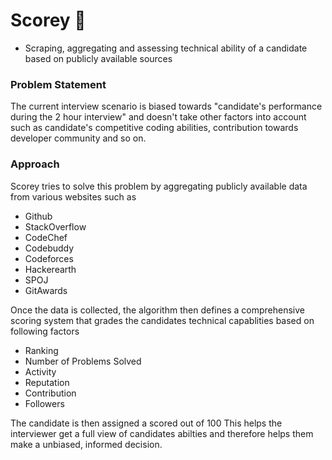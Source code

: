 # Scorey 💯
- Scraping, aggregating and assessing technical ability of a candidate based on publicly available sources

### Problem Statement
The current interview scenario is biased towards "candidate's performance during the 2 hour interview" and doesn't take other factors into account such as candidate's competitive coding abilities, contribution towards developer community and so on.

### Approach
Scorey tries to solve this problem by aggregating publicly available data from various websites such as

* Github
* StackOverflow
* CodeChef
* Codebuddy
* Codeforces
* Hackerearth
* SPOJ
* GitAwards

Once the data is collected, the algorithm then defines a comprehensive scoring system that grades the candidates technical capablities based on following factors

- Ranking
- Number of Problems Solved
- Activity
- Reputation
- Contribution
- Followers

The candidate is then assigned a scored out of 100 
This helps the interviewer get a full view of candidates abilties and therefore helps them make a unbiased, informed decision.


